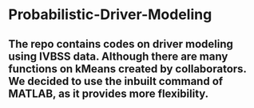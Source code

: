 # Probabilistic-Driver-Modeling
## The repo contains codes on driver modeling using IVBSS data. Although there are many functions on kMeans created by collaborators. We decided to use the inbuilt command of MATLAB, as it provides more flexibility.
